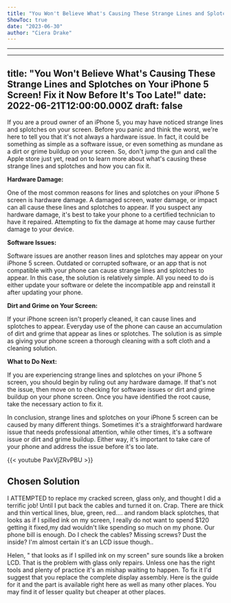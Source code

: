 ```yaml
---
title: "You Won't Believe What's Causing These Strange Lines and Splotches on Your iPhone 5 Screen! Fix it Now Before It's Too Late!"
ShowToc: true 
date: "2023-06-30"
author: "Ciera Drake"
---
```

*****
---
title: "You Won't Believe What's Causing These Strange Lines and Splotches on Your iPhone 5 Screen! Fix it Now Before It's Too Late!"
date: 2022-06-21T12:00:00.000Z
draft: false
---

If you are a proud owner of an iPhone 5, you may have noticed strange lines and splotches on your screen. Before you panic and think the worst, we're here to tell you that it's not always a hardware issue. In fact, it could be something as simple as a software issue, or even something as mundane as a dirt or grime buildup on your screen. So, don't jump the gun and call the Apple store just yet, read on to learn more about what's causing these strange lines and splotches and how you can fix it.

**Hardware Damage:**

One of the most common reasons for lines and splotches on your iPhone 5 screen is hardware damage. A damaged screen, water damage, or impact can all cause these lines and splotches to appear. If you suspect any hardware damage, it's best to take your phone to a certified technician to have it repaired. Attempting to fix the damage at home may cause further damage to your device.

**Software Issues:**

Software issues are another reason lines and splotches may appear on your iPhone 5 screen. Outdated or corrupted software, or an app that is not compatible with your phone can cause strange lines and splotches to appear. In this case, the solution is relatively simple. All you need to do is either update your software or delete the incompatible app and reinstall it after updating your phone.

**Dirt and Grime on Your Screen:**

If your iPhone screen isn't properly cleaned, it can cause lines and splotches to appear. Everyday use of the phone can cause an accumulation of dirt and grime that appear as lines or splotches. The solution is as simple as giving your phone screen a thorough cleaning with a soft cloth and a cleaning solution.

**What to Do Next:**

If you are experiencing strange lines and splotches on your iPhone 5 screen, you should begin by ruling out any hardware damage. If that's not the issue, then move on to checking for software issues or dirt and grime buildup on your phone screen. Once you have identified the root cause, take the necessary action to fix it.

In conclusion, strange lines and splotches on your iPhone 5 screen can be caused by many different things. Sometimes it's a straightforward hardware issue that needs professional attention, while other times, it's a software issue or dirt and grime buildup. Either way, it's important to take care of your phone and address the issue before it's too late.

{{< youtube PaxVjZRvPBU >}} 



## Chosen Solution
 I ATTEMPTED to replace my cracked screen, glass only, and thought I did a terrific job! Until I put back the cables and turned it on. Crap. There are thick and thin vertical lines, blue, green, red.... and random black splotches, that looks as if I spilled ink on my screen, I really do not want to spend $120 getting it fixed,my dad wouldn't like spending so much on my phone. Our phone bill is enough. Do I check the cables? Missing screws? Dust the inside? I'm almost certain it's an LCD issue though..

 Helen, " that looks as if I spilled ink on my screen" sure sounds like a broken LCD. That is the problem with glass only repairs. Unless one has the right tools and plenty of practice it's an mishap waiting to happen. To fix it I'd suggest that you replace the complete display assembly. Here is the guide for it and the part is available right here as well as many other places. You may find it of lesser quality but cheaper at other places.




